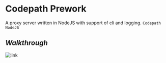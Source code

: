 Codepath Prework
=========================

A proxy server written in NodeJS with support of cli and logging.
`Codepath` `NodeJS`

## _Walkthrough_
![link](walkthrough.gif)
